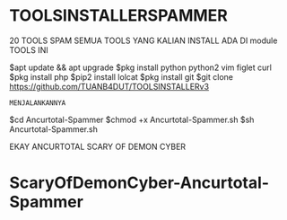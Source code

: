 # TOOLSINSTALLERSPAMMER
20 TOOLS SPAM
SEMUA TOOLS YANG KALIAN INSTALL ADA DI module TOOLS INI


$apt update && apt upgrade
$pkg install python python2 vim figlet curl
$pkg install php
$pip2 install lolcat
$pkg install git
$git clone https://github.com/TUANB4DUT/TOOLSINSTALLERv3

```MENJALANKANNYA```

$cd Ancurtotal-Spammer
$chmod +x Ancurtotal-Spammer.sh
$sh Ancurtotal-Spammer.sh

EKAY ANCURTOTAL
SCARY OF DEMON CYBER
# ScaryOfDemonCyber-Ancurtotal-Spammer
